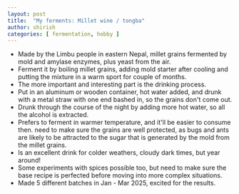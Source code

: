 ```yaml
---
layout: post
title:  "My ferments: Millet wine / tongba"
author: shirish
categories: [ fermentation, hobby ]
---
```



* Made by the Limbu people in eastern Nepal, millet grains fermented by mold and amylase enzymes, plus yeast from the air. 
* Ferment it by boiling millet grains, adding mold starter after cooling and putting the mixture in a warm sport for couple of months.
* The more important and interesting part is the drinking process.
* Put in an aluminum or wooden container, hot water added, and drunk with a metal straw with one end bashed in, so the grains don't come out.
* Drunk through the course of the night by adding more hot water, so all the alcohol is extracted.
* Prefers to ferment in warmer temperature, and it'll be easier to consume then. need to make sure the grains are well protected, as bugs and ants are likely to be attracted to the sugar that is generated by the mold from the millet grains.
* Is an excellent drink for colder weathers, cloudy dark times, but year around!
* Some experiments with spices possible too, but need to make sure the base recipe is perfected before moving into more complex situations.
* Made 5 different batches in Jan - Mar 2025, excited for the results.